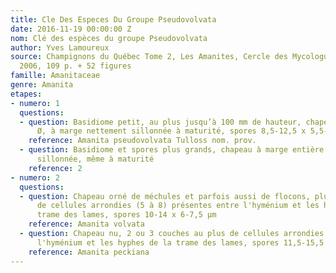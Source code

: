 ```yaml
---
title: Cle Des Especes Du Groupe Pseudovolvata
date: 2016-11-19 00:00:00 Z
nom: Clé des espèces du groupe Pseudovolvata
author: Yves Lamoureux
source: Champignons du Québec Tome 2, Les Amanites, Cercle des Mycologues de Montréal,
  2006, 109 p. + 52 figures
famille: Amanitaceae
genre: Amanita
etapes:
- numero: 1
  questions:
  - question: Basidiome petit, au plus jusqu’à 100 mm de hauteur, chapeau 30-70 mm
      Ø, à marge nettement sillonnée à maturité, spores 8,5-12,5 x 5,5-7,5 µm
    reference: Amanita pseudovolvata Tulloss nom. prov.
  - question: Basidiome et spores plus grands, chapeau à marge entière ou très peu
      sillonnée, même à maturité
    reference: 2
- numero: 2
  questions:
  - question: Chapeau orné de méchules et parfois aussi de flocons, plusieurs couches
      de cellules arrondies (5 à 8) présentes entre l'hyménium et les hyphes de la
      trame des lames, spores 10-14 x 6-7,5 µm
    reference: Amanita volvata
  - question: Chapeau nu, 2 ou 3 couches au plus de cellules arrondies présentes entre
      l'hyménium et les hyphes de la trame des lames, spores 11,5-15,5 x 5-6,5 µm
    reference: Amanita peckiana
---
```


